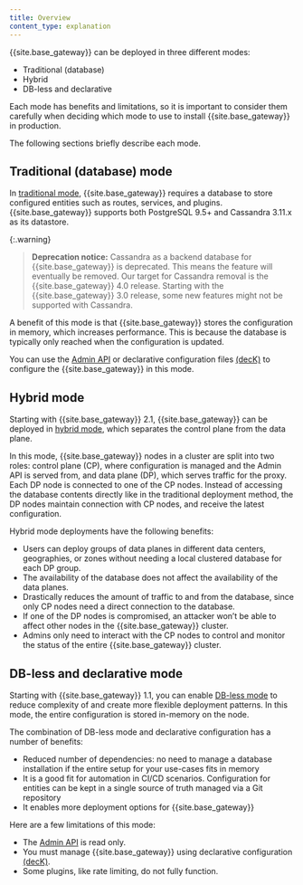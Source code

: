```yaml
---
title: Overview
content_type: explanation
---
```


{{site.base_gateway}} can be deployed in three different modes:

* Traditional (database)
* Hybrid
* DB-less and declarative

Each mode has benefits and limitations, so it is important to consider them carefully when deciding which mode to use to install {{site.base_gateway}} in production. 

The following sections briefly describe each mode. 

## Traditional (database) mode

In [traditional mode](/gateway/{{page.kong_version}}/kong-production/deployment-topologies/traditional/), {{site.base_gateway}} requires a database to store configured entities such as routes, services, and plugins. {{site.base_gateway}} supports both PostgreSQL 9.5+ and Cassandra 3.11.x as its datastore.

{:.warning}
> **Deprecation notice:** Cassandra as a backend database for {{site.base_gateway}} is deprecated. This means the feature will eventually be removed.
Our target for Cassandra removal is the {{site.base_gateway}} 4.0 release. Starting with the {{site.base_gateway}} 3.0 release, some new features might not be supported with Cassandra.

A benefit of this mode is that {{site.base_gateway}} stores the configuration in memory, which increases performance. This is because the database is typically only reached when the configuration is updated. 

You can use the [Admin API](/gateway/{{page.kong_version}}/admin-api/) or declarative configuration files [(decK)](/deck/{{page.kong_version}}/) to configure the {{site.base_gateway}} in this mode. 

## Hybrid mode

Starting with {{site.base_gateway}} 2.1, {{site.base_gateway}} can be deployed in
[hybrid mode](/gateway/{{page.kong_version}}/kong-production/deployment-topologies/hybrid-mode/), which separates the control plane from the data plane.

In this mode, {{site.base_gateway}} nodes in a cluster are split into two roles: control plane
(CP), where configuration is managed and the Admin API is served from, and data
plane (DP), which serves traffic for the proxy. Each DP node is connected to one of the CP nodes. Instead of accessing the database contents directly like in the
traditional deployment method, the DP nodes maintain connection with CP nodes,
and receive the latest configuration. 

Hybrid mode deployments have the following benefits:

* Users can deploy groups of data planes in different data centers, geographies, or zones without needing a local clustered database for each DP group.
* The availability of the database does not affect the availability of the data planes. 
* Drastically reduces the amount of traffic to and from the database, since only CP nodes need a direct connection to the database.
* If one of the DP nodes is compromised, an attacker won’t be able to affect other nodes in the {{site.base_gateway}} cluster.
* Admins only need to interact with the CP nodes to control and monitor the status of the entire {{site.base_gateway}} cluster.

## DB-less and declarative mode

Starting with {{site.base_gateway}} 1.1, you can enable [DB-less mode](/gateway/{{page.kong_version}}/kong-production/deployment-topologies/db-less-and-declarative-config/) to reduce complexity of and create more flexible deployment patterns. In this mode, the entire configuration is stored in-memory on the node.  

The combination of DB-less mode and declarative configuration has a number
of benefits:

* Reduced number of dependencies: no need to manage a database installation
  if the entire setup for your use-cases fits in memory
* It is a good fit for automation in CI/CD scenarios. Configuration for
  entities can be kept in a single source of truth managed via a Git
  repository
* It enables more deployment options for {{site.base_gateway}}

Here are a few limitations of this mode:

* The [Admin API](/gateway/{{page.kong_version}}/admin-api/) is read only.
* You must manage {{site.base_gateway}} using declarative configuration [(decK)](/deck/{{page.kong_version}}/).
* Some plugins, like rate limiting, do not fully function.